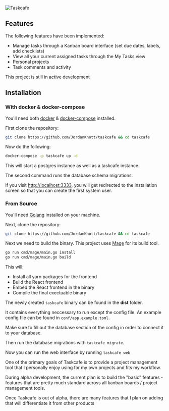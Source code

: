 

![Taskcafe](./.github/taskcafe_preview.png)

## Features

The following features have been implemented:

- Manage tasks through a Kanban board interface (set due dates, labels, add checklists)
- View all your current assigned tasks through the My Tasks view
- Personal projects
- Task comments and activity

This project is still in active development


## Installation

### With docker & docker-compose

You'll need both [docker](https://www.docker.com/) & [docker-compose](https://docs.docker.com/compose/install/) installed.

First clone the repository:

``` bash
git clone https://github.com/JordanKnott/taskcafe && cd taskcafe
```

Now do the following:

``` bash
docker-compose -p taskcafe up -d
```

This will start a postgres instance as well as a taskcafe instance.

The second command runs the database schema migrations.

If you visit [http://localhost:3333](http://localhost:3333), you will get redirected to the installation
screen so that you can create the first system user.

### From Source

You'll need [Golang](https://golang.org/dl/) installed on your machine.

Next, clone the repository:

``` bash
git clone https://github.com/JordanKnott/taskcafe && cd taskcafe
```

Next we need to build the binary. This project uses [Mage](https://magefile.org/) for its build tool.

``` bash
go run cmd/mage/main.go install
go run cmd/mage/main.go build
```

This will:

- Install all yarn packages for the frontend
- Build the React frontend
- Embed the React frontend in the binary
- Compile the final exectuable binary

The newly created `taskcafe` binary can be found in the __dist__ folder.

It contains everything neccessary to run except the config file. An example config file can be found in `conf/app.example.toml`.


Make sure to fill out the database section of the config in order to connect it to your database.

Then run the database migrations with `taskcafe migrate`.

Now you can run the web interface by running `taskcafe web`




One of the primary goals of Taskcafe is to provide a project management tool that I personally enjoy using for my
own projects and fits my workflow.

During alpha development, the current plan is to build the "basic" features - features that are pretty much
standard across all kanban boards / project management tools.

Once Taskcafe is out of alpha, there are many features that I plan on adding that will differentiate it from other products

